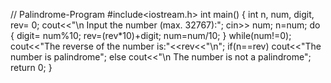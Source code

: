 // Palindrome-Program
#include<iostream.h>
int main()
{
  int n, num, digit, rev= 0;
  cout<<"\n Input the number (max. 32767):";
  cin>> num;
  n=num;
  do
{
   digit= num%10; 
   rev=(rev*10)+digit;
   num=num/10;
}
   while(num!=0);
cout<<"The reverse of the number is:"<<rev<<"\n";
if(n==rev)
  cout<<"The number is palindrome";
else
  cout<<"\n The number is not a palindrome";
return 0;
}
